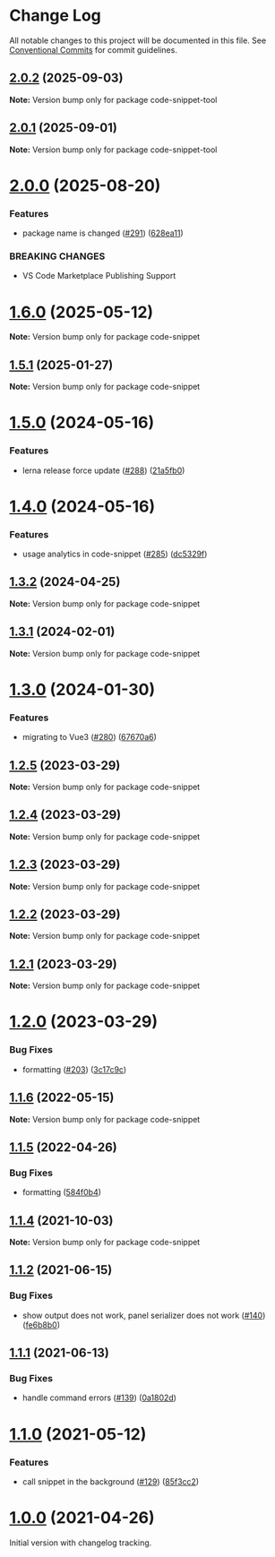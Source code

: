 # Change Log

All notable changes to this project will be documented in this file.
See [Conventional Commits](https://conventionalcommits.org) for commit guidelines.

## [2.0.2](https://github.com/SAP/code-snippet/compare/v2.0.1...v2.0.2) (2025-09-03)

**Note:** Version bump only for package code-snippet-tool





## [2.0.1](https://github.com/SAP/code-snippet/compare/v2.0.0...v2.0.1) (2025-09-01)

**Note:** Version bump only for package code-snippet-tool





# [2.0.0](https://github.com/SAP/code-snippet/compare/v1.6.0...v2.0.0) (2025-08-20)


### Features

* package name is changed ([#291](https://github.com/SAP/code-snippet/issues/291)) ([628ea11](https://github.com/SAP/code-snippet/commit/628ea11d0405e57446809294a207c88121841006))


### BREAKING CHANGES

* VS Code Marketplace Publishing Support





# [1.6.0](https://github.com/SAP/code-snippet/compare/v1.5.1...v1.6.0) (2025-05-12)

**Note:** Version bump only for package code-snippet





## [1.5.1](https://github.com/SAP/code-snippet/compare/v1.5.0...v1.5.1) (2025-01-27)

**Note:** Version bump only for package code-snippet





# [1.5.0](https://github.com/SAP/code-snippet/compare/v1.4.0...v1.5.0) (2024-05-16)


### Features

* lerna release force update ([#288](https://github.com/SAP/code-snippet/issues/288)) ([21a5fb0](https://github.com/SAP/code-snippet/commit/21a5fb068b4f2e80fe99dd3499ce067620c67840))





# [1.4.0](https://github.com/SAP/code-snippet/compare/v1.3.2...v1.4.0) (2024-05-16)


### Features

* usage analytics in code-snippet ([#285](https://github.com/SAP/code-snippet/issues/285)) ([dc5329f](https://github.com/SAP/code-snippet/commit/dc5329f52e1fdd93f28b473cb3bda6feb8d5d4dc))





## [1.3.2](https://github.com/SAP/code-snippet/compare/v1.3.1...v1.3.2) (2024-04-25)

**Note:** Version bump only for package code-snippet





## [1.3.1](https://github.com/SAP/code-snippet/compare/v1.3.0...v1.3.1) (2024-02-01)

**Note:** Version bump only for package code-snippet





# [1.3.0](https://github.com/SAP/code-snippet/compare/v1.2.5...v1.3.0) (2024-01-30)


### Features

* migrating to Vue3 ([#280](https://github.com/SAP/code-snippet/issues/280)) ([67670a6](https://github.com/SAP/code-snippet/commit/67670a623895be6d963316f02f9876d1ee66ac15))





## [1.2.5](https://github.com/SAP/code-snippet/compare/v1.2.4...v1.2.5) (2023-03-29)

**Note:** Version bump only for package code-snippet





## [1.2.4](https://github.com/SAP/code-snippet/compare/v1.2.3...v1.2.4) (2023-03-29)

**Note:** Version bump only for package code-snippet





## [1.2.3](https://github.com/SAP/code-snippet/compare/v1.2.2...v1.2.3) (2023-03-29)

**Note:** Version bump only for package code-snippet





## [1.2.2](https://github.com/SAP/code-snippet/compare/v1.2.1...v1.2.2) (2023-03-29)

**Note:** Version bump only for package code-snippet





## [1.2.1](https://github.com/SAP/code-snippet/compare/v1.2.0...v1.2.1) (2023-03-29)

**Note:** Version bump only for package code-snippet





# [1.2.0](https://github.com/SAP/code-snippet/compare/v1.1.5...v1.2.0) (2023-03-29)

### Bug Fixes

- formatting ([#203](https://github.com/SAP/code-snippet/issues/203)) ([3c17c9c](https://github.com/SAP/code-snippet/commit/3c17c9c3b472edc2b2e3d14dbc847723786cd07c))

## [1.1.6](https://github.com/SAP/code-snippet/compare/v1.1.5...v1.1.6) (2022-05-15)

**Note:** Version bump only for package code-snippet

## [1.1.5](https://github.com/SAP/code-snippet/compare/v1.1.4...v1.1.5) (2022-04-26)

### Bug Fixes

- formatting ([584f0b4](https://github.com/SAP/code-snippet/commit/584f0b42a70b236082e51c71bb064093c310fc7c))

## [1.1.4](https://github.com/SAP/code-snippet/compare/v1.1.3...v1.1.4) (2021-10-03)

**Note:** Version bump only for package code-snippet

## [1.1.2](https://github.com/SAP/code-snippet/compare/v1.1.1...v1.1.2) (2021-06-15)

### Bug Fixes

- show output does not work, panel serializer does not work ([#140](https://github.com/SAP/code-snippet/issues/140)) ([fe6b8b0](https://github.com/SAP/code-snippet/commit/fe6b8b04d7e80ad3473c00ec6e45efb9ab5fa54e))

## [1.1.1](https://github.com/SAP/code-snippet/compare/v1.1.0...v1.1.1) (2021-06-13)

### Bug Fixes

- handle command errors ([#139](https://github.com/SAP/code-snippet/issues/139)) ([0a1802d](https://github.com/SAP/code-snippet/commit/0a1802d6132c7a1c052771e5936fd3ab09b20baf))

# [1.1.0](https://github.com/SAP/code-snippet/compare/v1.0.0...v1.1.0) (2021-05-12)

### Features

- call snippet in the background ([#129](https://github.com/SAP/code-snippet/issues/129)) ([85f3cc2](https://github.com/SAP/code-snippet/commit/85f3cc28268b5b7c17b2e684e1d86138f2b8231d))

# [1.0.0](https://github.com/SAP/code-snippet/compare/v0.0.29...v1.0.0) (2021-04-26)

Initial version with changelog tracking.
